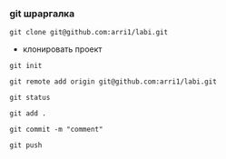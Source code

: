 ### git шраргалка

```
git clone git@github.com:arri1/labi.git
```
- клонировать проект
```
git init
```
```
git remote add origin git@github.com:arri1/labi.git
```
```
git status
```
```
git add .
```
```
git commit -m "comment"
```
```
git push
```
